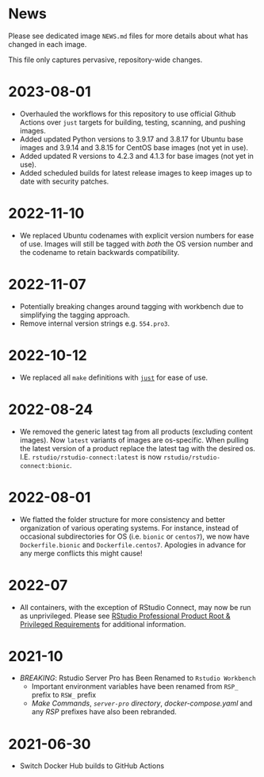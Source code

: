 # News

Please see dedicated image `NEWS.md` files for more details about what has
changed in each image.

This file only captures pervasive, repository-wide changes.

# 2023-08-01
- Overhauled the workflows for this repository to use official Github Actions over `just` targets for building, testing,
scanning, and pushing images.
- Added updated Python versions to 3.9.17 and 3.8.17 for Ubuntu base images and 3.9.14 and 3.8.15 for CentOS 
base images (not yet in use).
- Added updated R versions to 4.2.3 and 4.1.3 for base images (not yet in use).
- Added scheduled builds for latest release images to keep images up to date with security patches. 

# 2022-11-10
- We replaced Ubuntu codenames with explicit version numbers for ease of use. Images will still be tagged with *both*
the OS version number and the codename to retain backwards compatibility.

# 2022-11-07
- Potentially breaking changes around tagging with workbench due to simplifying the tagging approach.
- Remove internal version strings e.g. `554.pro3`.

# 2022-10-12
- We replaced all `make` definitions with [`just`](https://just.systems/man/en) for ease of use.

# 2022-08-24
- We removed the generic latest tag from all products (excluding content images).
  Now `latest` variants of images are os-specific. When pulling the latest version of
  a product replace the latest tag with the desired os. I.E. `rstudio/rstudio-connect:latest` is
  now `rstudio/rstudio-connect:bionic`.

# 2022-08-01

- We flatted the folder structure for more consistency and better organization
  of various operating systems. For instance, instead of occasional
  subdirectories for OS (i.e. `bionic` or `centos7`), we now have
  `Dockerfile.bionic` and `Dockerfile.centos7`.  Apologies in advance for any
  merge conflicts this might cause!

# 2022-07

- All containers, with the exception of RStudio Connect, may now be run as unprivileged. Please see
  [RStudio Professional Product Root & Privileged Requirements](https://support.rstudio.com/hc/en-us/articles/1500005369282)
  for additional information.

# 2021-10

- *BREAKING*: Rstudio Server Pro has Been Renamed to `Rstudio Workbench`
  - Important environment variables have been renamed from `RSP_` prefix to
    `RSW_` prefix
  - *Make Commands*, *`server-pro` directory*, *docker-compose.yaml* and any
    *RSP* prefixes have also been rebranded.

# 2021-06-30

- Switch Docker Hub builds to GitHub Actions
